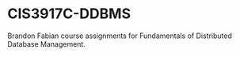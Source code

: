 # CIS3917C-DDBMS
Brandon Fabian course assignments for Fundamentals of Distributed Database Management.
